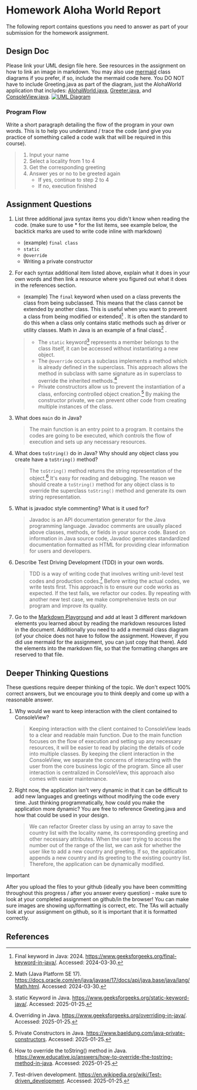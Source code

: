 # Homework Aloha World Report

The following report contains questions you need to answer as part of your submission for the homework assignment. 


## Design Doc
Please link your UML design file here. See resources in the assignment on how to
link an image in markdown. You may also use [mermaid] class diagrams if you prefer, if so, include the mermaid code here.  You DO NOT have to include Greeting.java as part of the diagram, just the AlohaWorld application that includes: [AlohaWorld.java], [Greeter.java], and [ConsoleView.java].
[![UML Diagram](https://mermaid.ink/img/pako:eNqFVFFvmzAQ_iuWn0ANf4CHqYh2KxKCqslWdaOqHOOCW8fObNMpqtLfviPAYhLKeMJ3n--7-3x375iqkuEQU0GMueKk0mRTSATfwYIioWpyr7Qo0Xtnb78LZCyxnKIN4dJbWs1l9esREV0ZH70pXh6hgRPC8zv7vpAuR6ykUYL94OyPSxIMJM9cEoGWlEjJNFrGUZZd332KS7mxH11KHyjN4yhNVg9P-e0qybOle8uhHRIb1VYxm5EN83zURZuGpIoSwe0OYFzaCQytGX29a2RUtVr5aK2AlMgJ5BZY7DfNmAW2XlVU9WdX1xP9DldAmZF2vWhdEAl1uE7gQaJPfELIkYQDrjV-Knob8Ca6j5JkFhLfJFk0i0hWUfowi7i6_hp9T1dPw9O6QvZKeE7Z_n_8i5EYI_RcA8y_vOMcRT-ZjYvudacJDp6-WRAxlPNcit05NHBz6ZyTAS_zN6Y1LxmqialjGPvzxI8Y9rshwnj5-oVRi9T6ZbJxj3irZqjPp6VtJoC6jXbS2s7iCYIvox0RosYwMwkbRiFEVDNiB5R7ewzrIhUSL_CGaVhnJSzDwyAV2NYMxgaH8FsS_VrgQu4BRxoodicpDq1u2AJr1VQ1Dp9BLzg12xJ4-036z7ol8qdSw3n_Fzihs-4?type=png)](https://mermaid.live/edit#pako:eNqFVFFvmzAQ_iuWn0ANf4CHqYh2KxKCqslWdaOqHOOCW8fObNMpqtLfviPAYhLKeMJ3n--7-3x375iqkuEQU0GMueKk0mRTSATfwYIioWpyr7Qo0Xtnb78LZCyxnKIN4dJbWs1l9esREV0ZH70pXh6hgRPC8zv7vpAuR6ykUYL94OyPSxIMJM9cEoGWlEjJNFrGUZZd332KS7mxH11KHyjN4yhNVg9P-e0qybOle8uhHRIb1VYxm5EN83zURZuGpIoSwe0OYFzaCQytGX29a2RUtVr5aK2AlMgJ5BZY7DfNmAW2XlVU9WdX1xP9DldAmZF2vWhdEAl1uE7gQaJPfELIkYQDrjV-Knob8Ca6j5JkFhLfJFk0i0hWUfowi7i6_hp9T1dPw9O6QvZKeE7Z_n_8i5EYI_RcA8y_vOMcRT-ZjYvudacJDp6-WRAxlPNcit05NHBz6ZyTAS_zN6Y1LxmqialjGPvzxI8Y9rshwnj5-oVRi9T6ZbJxj3irZqjPp6VtJoC6jXbS2s7iCYIvox0RosYwMwkbRiFEVDNiB5R7ewzrIhUSL_CGaVhnJSzDwyAV2NYMxgaH8FsS_VrgQu4BRxoodicpDq1u2AJr1VQ1Dp9BLzg12xJ4-036z7ol8qdSw3n_Fzihs-4)


### Program Flow
Write a short paragraph detailing the flow of the program in your own words. This is to help you understand / trace the code (and give you practice of something called a code walk that will be required in this course).
> 1. Input your name
> 2. Select a locality from 1 to 4
> 3. Get the corresponding greeting
> 4. Answer yes or no to be greeted again
  >    * If yes, continue to step 2 to 4
  >    * If no, execution finished

## Assignment Questions

1. List three additional java syntax items you didn't know when reading the code.  (make sure to use * for the list items, see example below, the backtick marks are used to write code inline with markdown)
   
   * (example) `final class`
   * `static`
   * `@override`
   * Writing a private constructor

2. For each syntax additional item listed above, explain what it does in your own words and then link a resource where you figured out what it does in the references section. 

    * (example) The `final` keyword when used on a class prevents the class from being subclassed. This means that the class cannot be extended by another class. This is useful when you want to prevent a class from being modified or extended[^1] . It is often the standard to do this when a class only contains static methods such as driver or utility classes. Math in Java is an example of a final class[^2] .
    >  * The `static` keyword[^7] represents a member belongs to the class itself, it can be accessed without instantiating a new object.
    >  * The `@override` occurs a subclass implements a method which is already defined in the superclass. This approach allows the method in subclass with same signature as in superclass to override the inherited methods.[^3]
    >  * Private constructors allow us to prevent the instantiation of a class, enforcing controlled object creation.[^4] By making the constructor private, we can prevent other code from creating multiple instances of the class.

3. What does `main` do in Java? 

    > The main function is an entry point to a program. It contains the codes are going to be executed, which controls the flow of execution and sets up any necessary resources.


4. What does `toString()` do in Java? Why should any object class you create have a `toString()` method?

   > The `toString()` method returns the string representation of the object.[^5] It's easy for reading and debugging. The reason we should create a `toString()` method for any object class is to override the superclass `toString()` method and generate its own string representation.


5. What is javadoc style commenting? What is it used for? 

   > Javadoc is an API documentation generator for the Java programming language. Javadoc comments are usually placed above classes, methods, or fields in your source code. Based on information in Java source code, Javadoc generates standardized documentation formatted as HTML for providing clear information for users and developers.


6. Describe Test Driving Development (TDD) in your own words. 

   > TDD is a way of writing code that involves writing unit-level test codes and production codes.[^6] Before writing the actual codes, we write tests first. This approach is to ensure our code works as expected. If the test fails, we refactor our codes. By repeating with another new test case, we make comprehensive tests on our program and improve its quality.


7. Go to the [Markdown Playground](MarkdownPlayground.md) and add at least 3 different markdown elements you learned about by reading the markdown resources listed in the document. Additionally you need to add a mermaid class diagram (of your choice does not have to follow the assignment. However, if you did use mermaid for the assignment, you can just copy that there). Add the elements into the markdown file, so that the formatting changes are reserved to that file. 


## Deeper Thinking Questions

These questions require deeper thinking of the topic. We don't expect 100% correct answers, but we encourage you to think deeply and come up with a reasonable answer. 


1. Why would we want to keep interaction with the client contained to ConsoleView?

   > Keeping interaction with the client contained to ConsoleView leads to a clear and readable main function. Due to the main function focuses on the flow of execution and setting up any necessary resources, it will be easier to read by placing the details of code into multiple classes. By keeping the client interaction in the ConsoleView, we separate the concerns of interacting with the user from the core business logic of the program. Since all user interaction is centralized in ConsoleView, this approach also comes with easier maintenance.


2. Right now, the application isn't very dynamic in that it can be difficult to add new languages and greetings without modifying the code every time. Just thinking programmatically,  how could you make the application more dynamic? You are free to reference Greeting.java and how that could be used in your design.

   > We can refactor Greeter class by using an array to save the country list with the locality name, its corresponding greeting and other necessary attributes. When the user trying to access the number out of the range of the list, we can ask for whether the user like to add a new country and greeting. If so, the application appends a new country and its greeting to the existing country list. Therefore, the application can be dynamically modified.


> [!IMPORTANT]
>  After you upload the files to your github (ideally you have been committing throughout this progress / after you answer every question) - make sure to look at your completed assignment on github/in the browser! You can make sure images are showing up/formatting is correct, etc. The TAs will actually look at your assignment on github, so it is important that it is formatted correctly.


## References

[^1]: Final keyword in Java: 2024. https://www.geeksforgeeks.org/final-keyword-in-java/. Accessed: 2024-03-30. 

[^2]: Math (Java Platform SE 17). https://docs.oracle.com/en/java/javase/17/docs/api/java.base/java/lang/Math.html. Accessed: 2024-03-30.

[^3]: Overriding in Java. https://www.geeksforgeeks.org/overriding-in-java/. Accessed: 2025-01-25.

[^4]: Private Constructors in Java. https://www.baeldung.com/java-private-constructors. Accessed: 2025-01-25.

[^5]: How to override the toString() method in Java. https://www.educative.io/answers/how-to-override-the-tostring-method-in-java. Accessed: 2025-01-25.

[^6]: Test-driven development. https://en.wikipedia.org/wiki/Test-driven_development. Accessed: 2025-01-25.

[^7]: static Keyword in Java. https://www.geeksforgeeks.org/static-keyword-java/. Accessed: 2025-01-25.


<!-- This is a comment, below this link the links in the document are placed here to make ti easier to read. This is an optional style for markdown, and often as a student you will include the links inline. for example [mermaid](https://mermaid.js.org/intro/syntax-reference.html) -->
[mermaid]: https://mermaid.js.org/intro/syntax-reference.html
[AlohaWorld.java]: src/main/java/student/AlohaWorld.java
[Greeter.java]: src/main/java/student/Greeter.java
[ConsoleView.java]: src/main/java/student/ConsoleView.java